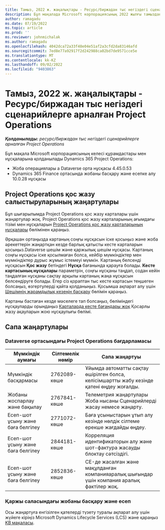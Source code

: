 ```yaml
---
title: Тамыз, 2022 ж. жаңалықтары - Ресурс/биржадан тыс негіздегі сценарийлерге арналған Project Operations
description: Бұл мақалада Microsoft корпорациясының 2022 жылғы тамыздағы шығарылымында қолжетімді сапа жаңартулары туралы ақпарат берілген Dynamics 365 Project Operations ресурстарға/қорда жоқ сценарийлерге арналған.
author: ramagadu
ms.date: 07/19/2022
ms.topic: article
ms.prod: ''
ms.reviewer: johnmichalak
ms.author: ramagadu
ms.openlocfilehash: 4042dca72a33f48e04e51af2a3cfd2da83146afd
ms.sourcegitcommit: 7ed8e77a92917f2d242988ca02bd7de9571cce5e
ms.translationtype: MT
ms.contentlocale: kk-KZ
ms.lasthandoff: 09/02/2022
ms.locfileid: "9403863"
---
```

# <a name="whats-new-august-2022---project-operations-for-resourcenon-stocked-based-scenarios"></a>Тамыз, 2022 ж. жаңалықтары - Ресурс/биржадан тыс негіздегі сценарийлерге арналған Project Operations

_**Қолданылады:** ресурс/биржадан тыс негіздегі сценарийлерге арналған Project Operations_

Бұл мақала Microsoft корпорациясының келесі құрамдастары мен нұсқаларына қолданылады Dynamics 365 Project Operations:

- Жоба операциялары а Dataverse орта нұсқасы 4.45.0.53
- Dynamics 365 Finance ортасында жобаны басқару және есепке алу 10.0.28 нұсқасы

## <a name="project-operations-dual-write-maps-updates"></a>Project Operations қос жазу салыстыруларының жаңартулары

Бұл шығарылымда Project Operations қос жазу карталары үшін жаңартулар жоқ. Project Operations қос жазу карталарының ағымдағы тізімі мен нұсқаларын [Project Operations қос жазу карталарының нұсқалары](../environment/resource-dual-write-maps.md) бөлімінен қараңыз.

Әрқашан ортаңызда картаның соңғы нұсқасын іске қосыңыз және жоба әрекеттерін жаңартқан кезде барлық қатысты кесте карталарын қосыңыз.Dataverse шешім және қаржылық шешім нұсқасы. Картаның соңғы нұсқасы іске қосылмаған болса, кейбір мүмкіндіктер мен мүмкіндіктер дұрыс жұмыс істемеуі мүмкін. Картаның белсенді нұсқасын **Қос жазу** бетіндегі **Нұсқа** бағанында қарауға болады. **Кесте картасының нұсқалары** параметрін, соңғы нұсқаны таңдап, содан кейін таңдалған нұсқаны сақтау арқылы картаның жаңа нұсқасын белсендіруге болады. Егер сіз қораптан тыс кесте картасын теңшеген болсаңыз, өзгертулерді қайта қолданыңыз. Қосымша ақпарат алу үшін [Шешімнің жарамдылық кезеңін басқару](/dynamics365/fin-ops-core/dev-itpro/data-entities/dual-write/app-lifecycle-management) бөлімін қараңыз.

Картаны бастаған кезде мәселеге тап болсаңыз, бөліміндегі нұсқауларды орындаңыз [Карталарда кесте бағандары жоқ](/dynamics365/fin-ops-core/dev-itpro/data-entities/dual-write/dual-write-troubleshooting-finops-upgrades#missing-table-columns-issue-on-maps) Қосарлы жазу ақауларын жою нұсқаулығы бөлімі.

## <a name="quality-updates"></a>Сапа жаңартулары

### <a name="project-operations-on-dataverse"></a>Dataverse ортасындағы Project Operations бағдарламасы

| Мүмкіндік аумағы | Сілтемелік нөмір | Сапа жаңартуы |
| --- | --- | --- |
| Мүмкіндік басқармасы | 2762089-көше | Ұйымда автоматты сақтау өшірілген болса, келісімшартты жабу кезінде қатені өңдеу жоғалды.|
|Жобаны жоспарлау және бақылау | 2767841-көше | Телеметрия жаңартулары Жоба нысаны Сценарийлерді жасау немесе жаңарту.|
|Есеп-шот ұсыну және баға белгілеу | 2771072-көше | Баға ұсыныстарын ұтып алу кезінде нөлдік сілтеме ерекше жағдайды өңдеу.|
|Есеп-шот ұсыну және баға белгілеу | 2844181-көше |Корреляция идентификаторын алу және шот-фактура жасауды блоктау сәтсіздігі.|
|Есеп-шот ұсыну және баға белгілеу | 2852836-көше | CE-де жасалған және мақұлданған компанияаралық шығындар үшін компания аралық фактілер жоқ.|


### <a name="project-management-and-accounting-in-finance"></a>Қаржы саласындағы жобаны басқару және есеп

Осы жаңартуға енгізілген қателерді түзету туралы ақпарат алу үшін жүйеге кіріңіз Microsoft Dynamics Lifecycle Services (LCS) және қараңыз [KB мақаласы](https://fix.lcs.dynamics.com/Issue/Details?bugId=694438).
